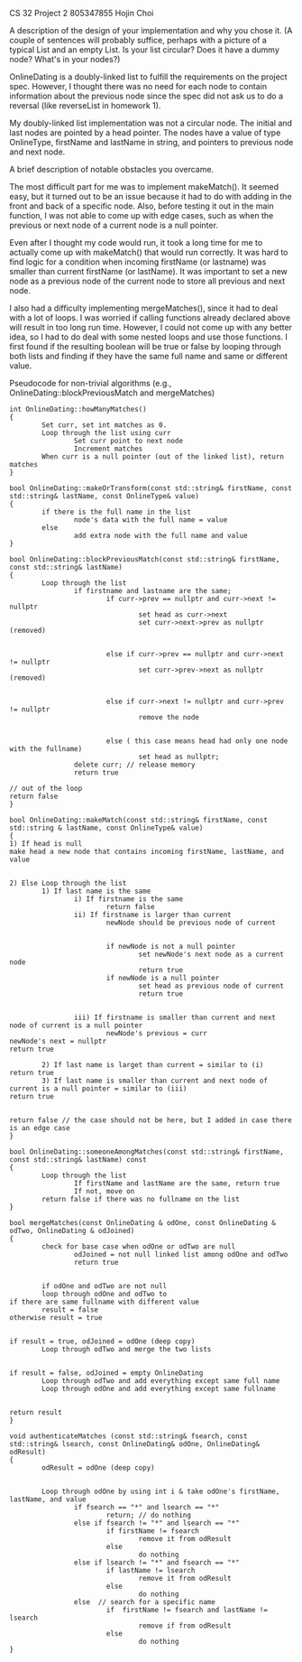 CS 32 Project 2  805347855 Hojin Choi


A description of the design of your implementation and why you chose it. (A couple of sentences will probably suffice, perhaps with a picture of a typical List and an empty List. Is your list circular? Does it have a dummy node? What's in your nodes?)


OnlineDating is a doubly-linked list to fulfill the requirements on the project spec. However, I thought there was no need for each node to contain information about the previous node since the spec did not ask us to do a reversal (like reverseList in homework 1).


My doubly-linked list implementation was not a circular node. The initial and last nodes are pointed by a head pointer. The nodes have a value of type OnlineType, firstName and lastName in string, and pointers to previous node and next node. 




A brief description of notable obstacles you overcame.


The most difficult part for me was to implement makeMatch(). It seemed easy, but it turned out to be an issue because it had to do with adding in the front and back of a specific node. Also, before testing it out in the main function, I was not able to come up with edge cases, such as when the previous or next node of a current node is a null pointer. 


Even after I thought my code would run, it took a long time for me to actually come up with makeMatch() that would run correctly. It was hard to find logic for a condition when incoming firstName (or lastname) was smaller than current firstName (or lastName). It was important to set a new node as a previous node of the current node to store all previous and next node.


I also had a difficulty implementing mergeMatches(), since it had to deal with a lot of loops. I was worried if calling functions already declared above will result in too long run time. However, I could not come up with any better idea, so I had to do deal with some nested loops and use those functions. I first found if the resulting boolean will be true or false by looping through both lists and finding if they have the same full name and same or different value.




Pseudocode for non-trivial algorithms (e.g., OnlineDating::blockPreviousMatch and mergeMatches)

```
int OnlineDating::howManyMatches()
{
        Set curr, set int matches as 0.
        Loop through the list using curr
                Set curr point to next node
                Increment matches
        When curr is a null pointer (out of the linked list), return matches
}
```


```
bool OnlineDating::makeOrTransform(const std::string& firstName, const std::string& lastName, const OnlineType& value)
{
        if there is the full name in the list
                node's data with the full name = value
        else 
                add extra node with the full name and value
}

```

```
bool OnlineDating::blockPreviousMatch(const std::string& firstName, const std::string& lastName)
{
        Loop through the list
                if firstname and lastname are the same;
                        if curr->prev == nullptr and curr->next != nullptr
                                set head as curr->next
                                set curr->next->prev as nullptr (removed)


                        else if curr->prev == nullptr and curr->next != nullptr
                                set curr->prev->next as nullptr (removed)


                        else if curr->next != nullptr and curr->prev != nullptr
                                remove the node


                        else ( this case means head had only one node with the fullname)
                                set head as nullptr;         
                delete curr; // release memory
                return true
        
// out of the loop
return false 
}
```

```
bool OnlineDating::makeMatch(const std::string& firstName, const std::string & lastName, const OnlineType& value)
{
1) If head is null
make head a new node that contains incoming firstName, lastName, and value 


2) Else Loop through the list 
        1) If last name is the same
                i) If firstname is the same
                        return false
                ii) If firstname is larger than current 
                        newNode should be previous node of current


                        if newNode is not a null pointer        
                                set newNode's next node as a current node
                                return true
                        if newNode is a null pointer 
                                set head as previous node of current
                                return true


                iii) If firstname is smaller than current and next node of current is a null pointer
                        newNode's previous = curr
newNode's next = nullptr        
return true
 
        2) If last name is larget than current = similar to (i)
return true
        3) If last name is smaller than current and next node of current is a null pointer = similar to (iii)
return true


return false // the case should not be here, but I added in case there is an edge case
}
```


```
bool OnlineDating::someoneAmongMatches(const std::string& firstName, const std::string& lastName) const
{
        Loop through the list 
                If firstName and lastName are the same, return true
                If not, move on
        return false if there was no fullname on the list
}
```
```
bool mergeMatches(const OnlineDating & odOne, const OnlineDating & odTwo, OnlineDating & odJoined)
{
        check for base case when odOne or odTwo are null
                odJoined = not null linked list among odOne and odTwo
                return true


        if odOne and odTwo are not null
        loop through odOne and odTwo to 
if there are same fullname with different value
        result = false
otherwise result = true


if result = true, odJoined = odOne (deep copy)
        Loop through odTwo and merge the two lists


if result = false, odJoined = empty OnlineDating
        Loop through odTwo and add everything except same full name 
        Loop through odOne and add everything except same fullname


return result
}
```


```
void authenticateMatches (const std::string& fsearch, const std::string& lsearch, const OnlineDating& odOne, OnlineDating& odResult) 
{
        odResult = odOne (deep copy)


        Loop through odOne by using int i & take odOne's firstName, lastName, and value
                if fsearch == "*" and lsearch == "*"
                        return; // do nothing
                else if fsearch != "*" and lsearch == "*"
                        if firstName != fsearch 
                                remove it from odResult
                        else 
                                do nothing
                else if lsearch != "*" and fsearch == "*"
                        if lastName != lsearch 
                                remove it from odResult
                        else 
                                do nothing
                else  // search for a specific name
                        if  firstName != fsearch and lastName != lsearch
                                remove if from odResult
                        else
                                do nothing
}
```